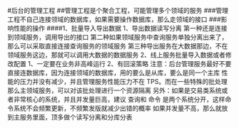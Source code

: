 #后台的管理工程
##管理工程是个聚合工程，可能管理多个领域的服务
###管理工程不自己连接领域的数据库，如果需要操作数据库，那么走领域的接口
###影响性能的操作
####1、批量导入导出数据
        1、导出数据读写分离
            第一种还是连接到领域服务，调用导出的接口
            第二种如果领域服务中查询服务单独分离出来了，那么可以采取直接连接查询服务的领域服务
            第三种导出服务在大数据那边，不在领域服务这边，那就可以调用大数据的数据服务
        2、线上服务批量导入数据或者修改配置
            1、一定要在业务非高峰运行
            2、有回滚策略
        注意：后台管理服务最好不要直接连数据库，因为连接领域的数据库，用的要么是从库，要么是同一个主库
             性能的压力并没有减少，并且管理服务性能压力不在 TPS。而在一些特殊的批处理
             那么主领域服务，可以对该批处理进行一个资源隔离
        另外：如果是交易类系统或者非常核心的系统，并且并发量巨高，建议
                查询和 命令 是两个系统分开，这样命令系统不会频繁更新，不频繁发版就减少出错的概率
                如果并发量不高，那么就放到主服务里面，顶多做个读写分离和分库分表

